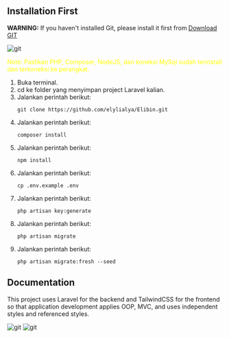 ## Installation First

**WARNING:** If you haven't installed Git, please install it first from [Download GIT](https://git-scm.com/)

![git](https://git-scm.com/images/logo@2x.png)

<p style="color: yellow;">Note: Pastikan PHP, Composer, NodeJS, dan koneksi MySql sudah terinstall dan terkoneksi ke perangkat.</p>

1. Buka terminal.
2. cd ke folder yang menyimpan project Laravel kalian.
3. Jalankan perintah berikut:
    ```
    git clone https://github.com/elylialya/Elibin.git
    ```
4. Jalankan perintah berikut:
    ```
    composer install
    ```
5. Jalankan perintah berikut:
    ```
    npm install
    ```
6. Jalankan perintah berikut:
    ```
    cp .env.example .env
    ```
7. Jalankan perintah berikut:
    ```
    php artisan key:generate
    ```
8. Jalankan perintah berikut:
    ```
    php artisan migrate
    ```
9. Jalankan perintah berikut:
    ```
    php artisan migrate:fresh --seed
    ```

## Documentation

This project uses Laravel for the backend and TailwindCSS for the frontend so that application development applies OOP, MVC, and uses independent styles and referenced styles.

![git](https://cdn.icon-icons.com/icons2/2699/PNG/512/laravel_logo_icon_170314.png) ![git](https://cdn.icon-icons.com/icons2/2699/PNG/512/tailwindcss_logo_icon_170649.png)


